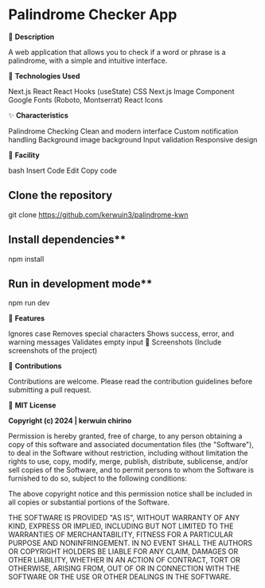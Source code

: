 # Palindrome Checker App

📝 **Description**

A web application that allows you to check if a word or phrase is a palindrome, with a simple and intuitive interface.

🚀 **Technologies Used**

Next.js
React
React Hooks (useState)
CSS
Next.js Image Component
Google Fonts (Roboto, Montserrat)
React Icons

✨ **Characteristics**

Palindrome Checking
Clean and modern interface
Custom notification handling
Background image background
Input validation
Responsive design

🔧 **Facility**

bash
Insert Code
Edit
Copy code

## Clone the repository
git clone https://github.com/kerwuin3/palindrome-kwn

## Install dependencies**
npm install

## Run in development mode**
npm run dev

🎯 **Features**

Ignores case
Removes special characters
Shows success, error, and warning messages
Validates empty input
📱 Screenshots
(Include screenshots of the project)

🤝 **Contributions**

Contributions are welcome. Please read the contribution guidelines before submitting a pull request.

📄 **MIT License**

**Copyright (c) 2024 | kerwuin chirino**

Permission is hereby granted, free of charge, to any person obtaining a copy
of this software and associated documentation files (the "Software"), to deal
in the Software without restriction, including without limitation the rights
to use, copy, modify, merge, publish, distribute, sublicense, and/or sell
copies of the Software, and to permit persons to whom the Software is
furnished to do so, subject to the following conditions:

The above copyright notice and this permission notice shall be included in all
copies or substantial portions of the Software.

THE SOFTWARE IS PROVIDED "AS IS", WITHOUT WARRANTY OF ANY KIND, EXPRESS OR
IMPLIED, INCLUDING BUT NOT LIMITED TO THE WARRANTIES OF MERCHANTABILITY,
FITNESS FOR A PARTICULAR PURPOSE AND NONINFRINGEMENT. IN NO EVENT SHALL THE
AUTHORS OR COPYRIGHT HOLDERS BE LIABLE FOR ANY CLAIM, DAMAGES OR OTHER
LIABILITY, WHETHER IN AN ACTION OF CONTRACT, TORT OR OTHERWISE, ARISING FROM,
OUT OF OR IN CONNECTION WITH THE SOFTWARE OR THE USE OR OTHER DEALINGS IN THE
SOFTWARE.
